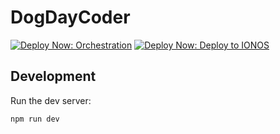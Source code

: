 # DogDayCoder

[![Deploy Now: Orchestration][orchestration-badge]][orchestration] [![Deploy Now: Deploy to IONOS][deployment-badge]][deployment]

<!-- prettier-ignore-start -->
[orchestration-badge]: https://github.com/DogDayCoder/dogdaycoder.dev/actions/workflows/dogdaycoder.dev-orchestration.yaml/badge.svg
[orchestration]: https://github.com/DogDayCoder/dogdaycoder.dev/actions/workflows/dogdaycoder.dev-orchestration.yaml

[deployment-badge]: https://github.com/DogDayCoder/dogdaycoder.dev/actions/workflows/deploy-to-ionos.yaml/badge.svg
[deployment]: https://github.com/DogDayCoder/dogdaycoder.dev/actions/workflows/deploy-to-ionos.yaml
<!-- prettier-ignore-end -->

## Development

Run the dev server:

```shellscript
npm run dev
```
